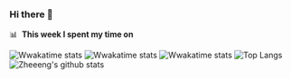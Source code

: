 ### Hi there 👋

<!--
**Zone-F/Zone-F** is a ✨ _special_ ✨ repository because its `README.md` (this file) appears on your GitHub profile.

Here are some ideas to get you started:

- 🔭 I’m currently working on ...
- 🌱 I’m currently learning ...
- 👯 I’m looking to collaborate on ...
- 🤔 I’m looking for help with ...
- 💬 Ask me about ...
- 📫 How to reach me: ...
- 😄 Pronouns: ...
- ⚡ Fun fact: ...
-->
📊 &nbsp;**This week I spent my time on**

![Wwakatime stats](https://github-readme-stats-taupe-two.vercel.app/api/wakatime?username=Zone-F&langs_count=5&bg_color=00000000&text_color=777)
![Wwakatime stats](https://github-readme-stats-taupe-two.vercel.app/api/wakatime?username=gautamkrishnar&hide_title=true&hide_border=true&langs_count=5&bg_color=00000000&text_color=777)
![Wwakatime stats](https://github-readme-stats-taupe-two.vercel.app/api/wakatime?username=Zone-F&hide_title=true&hide_border=true&langs_count=5&bg_color=00000000&text_color=777)
![Top Langs](https://github-readme-stats.vercel.app/api/top-langs/?username=Zone-F&layout=compact&hide=css,html)
![Zheeeng's github stats](https://github-readme-stats.vercel.app/api?username=Zone-F&count_private=true&show_icons=true&hide=contribs)

